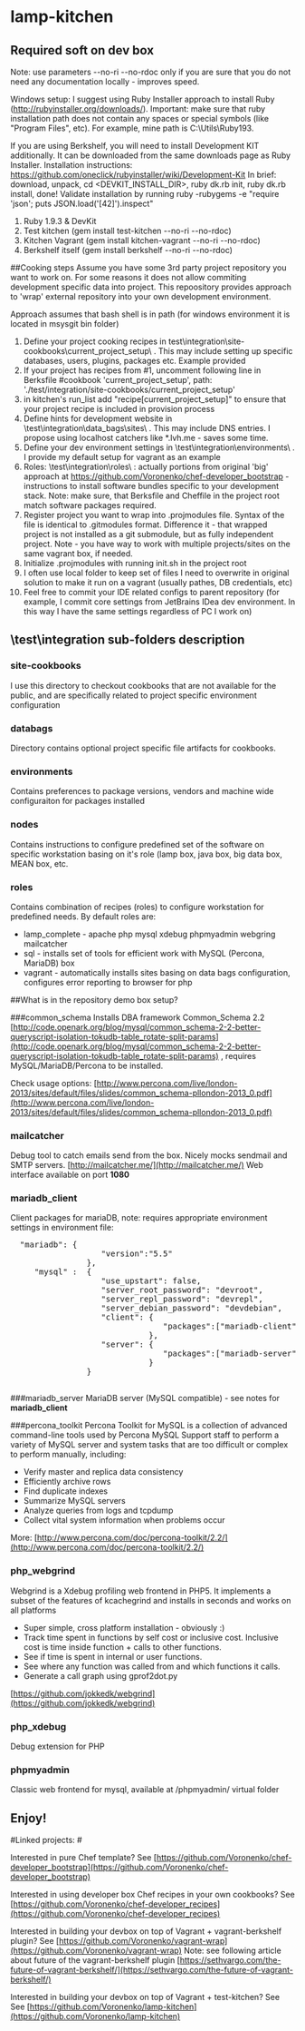 lamp-kitchen
===============

## Required soft on dev box

Note: use parameters --no-ri --no-rdoc only if you are sure that you do not need any documentation locally - improves speed.

Windows setup: I suggest using Ruby Installer approach to install Ruby (http://rubyinstaller.org/downloads/).
Important: make sure that ruby installation path does not contain any spaces or special symbols (like "Program Files", etc).
For example, mine path is  C:\Utils\Ruby193\. 

If you are using Berkshelf, you will need to install Development KIT additionally. It can be downloaded from the same downloads page as Ruby Installer.
Installation instructions: https://github.com/oneclick/rubyinstaller/wiki/Development-Kit
In brief: download, unpack, cd <DEVKIT_INSTALL_DIR>,  ruby dk.rb init,  ruby dk.rb install, done!
Validate installation by running ruby -rubygems -e "require 'json'; puts JSON.load('[42]').inspect"


1. Ruby 1.9.3 & DevKit
2. Test kitchen  (gem install test-kitchen --no-ri --no-rdoc)
3. Kitchen Vagrant (gem install kitchen-vagrant --no-ri --no-rdoc)
4. Berkshelf itself (gem install berkshelf --no-ri --no-rdoc)


##Cooking steps
Assume you have some 3rd party project repository you want to work on. For some reasons it does not allow commiting development specific data into project. 
This repoository provides approach to 'wrap' external repository into your own development environment.

Approach assumes that bash shell is in path (for windows environment it is located in msysgit bin folder)

1.  Define your project cooking recipes in test\integration\site-cookbooks\current_project_setup\ . This may include setting up specific databases, users, plugins, packages etc. Example provided
2.  If your project has recipes from #1, uncomment following line in Berksfile #cookbook 'current_project_setup', path: './test/integration/site-cookbooks/current_project_setup'
3.  in kitchen's run_list  add "recipe[current_project_setup]" to ensure that your project recipe is included in provision process
3.  Define hints for development website in \test\integration\data_bags\sites\ . This may include DNS entries. I propose using localhost catchers like *.lvh.me - saves some time.
3.  Define your dev environment settings in \test\integration\environments\ .  I provide my default setup for vagrant as an example
4.  Roles: \test\integration\roles\ : actually portions from original 'big' approach at https://github.com/Voronenko/chef-developer_bootstrap - instructions to install software bundles specific to your development stack. Note: make sure, that Berksfile and Cheffile in the project root match software packages required.
5.  Register project you want to wrap into .projmodules file.  Syntax of the file is identical to .gitmodules format. Difference it - that wrapped project is not installed as a git submodule, but as fully independent project. Note - you have way to work with multiple projects/sites on the same vagrant box, if needed.
6.  Initialize .projmodules  with running init.sh in the project root
7.  I often use local folder to keep set of files I need to overwrite in original solution to make it run on a vagrant (usually pathes, DB credentials, etc)
8.  Feel free to commit your IDE related configs to parent repository (for example, I commit core settings from JetBrains IDea dev environment. In this way I have the same settings regardless of PC I work on)


## \test\integration sub-folders description

### site-cookbooks
I use this directory to checkout cookbooks that are not available for the public, and are specifically related to project specific environment configuration

### databags
Directory contains optional project specific file artifacts for cookbooks.

### environments
Contains preferences to package versions, vendors and machine wide configuraiton for packages installed

### nodes
Contains instructions to configure predefined set of the software on specific workstation basing on it's role (lamp box, java box, big data box, MEAN box, etc.

### roles
Contains combination of recipes (roles) to configure workstation for predefined needs.
By default roles are:

- lamp_complete - apache php mysql xdebug phpmyadmin webgring mailcatcher
- sql - installs set of tools for efficient work with MySQL (Percona, MariaDB) box
- vagrant - automatically installs sites basing on data bags configuration, configures error reporting to browser for php

##What is in the repository demo box setup?

###common_schema
Installs DBA framework Common_Schema 2.2  [http://code.openark.org/blog/mysql/common_schema-2-2-better-queryscript-isolation-tokudb-table_rotate-split-params](http://code.openark.org/blog/mysql/common_schema-2-2-better-queryscript-isolation-tokudb-table_rotate-split-params) , requires MySQL/MariaDB/Percona to be installed.

Check usage options: [http://www.percona.com/live/london-2013/sites/default/files/slides/common_schema-pllondon-2013_0.pdf](http://www.percona.com/live/london-2013/sites/default/files/slides/common_schema-pllondon-2013_0.pdf)

### mailcatcher
Debug tool to catch emails send from the box. Nicely mocks sendmail and SMTP servers.
[http://mailcatcher.me/](http://mailcatcher.me/)
Web interface available on port **1080**


### mariadb_client
Client packages for mariaDB, note: requires appropriate environment settings in environment file:
<pre>
  "mariadb": {
                   "version":"5.5"
                },
     "mysql" :  {
                   "use_upstart": false,
                   "server_root_password": "devroot",
                   "server_repl_password": "devrepl",
                   "server_debian_password": "devdebian",                   
                   "client": {
                                "packages":["mariadb-client", "libmariadbclient-dev"]
                             },
                   "server": {
                                "packages":["mariadb-server"]
                             }          
                }

</pre>

###mariadb_server
MariaDB server (MySQL compatible) - see notes for **mariadb_client**


###percona_toolkit
Percona Toolkit for MySQL is a collection of advanced command-line tools used by Percona MySQL Support staff to perform a variety of MySQL server and system tasks that are too difficult or complex to perform manually, including:

- Verify master and replica data consistency
- Efficiently archive rows
- Find duplicate indexes
- Summarize MySQL servers
- Analyze queries from logs and tcpdump
- Collect vital system information when problems occur

More: [http://www.percona.com/doc/percona-toolkit/2.2/](http://www.percona.com/doc/percona-toolkit/2.2/)

### php_webgrind
Webgrind is a Xdebug profiling web frontend in PHP5. It implements a subset of the features of kcachegrind and installs in seconds and works on all platforms

- Super simple, cross platform installation - obviously :)
- Track time spent in functions by self cost or inclusive cost. Inclusive cost is time inside function + calls to other functions.
- See if time is spent in internal or user functions.
- See where any function was called from and which functions it calls.
- Generate a call graph using gprof2dot.py

[https://github.com/jokkedk/webgrind](https://github.com/jokkedk/webgrind)

### php_xdebug
Debug extension for PHP

### phpmyadmin

Classic web frontend for mysql, available at /phpmyadmin/ virtual folder

## Enjoy!

#Linked projects: #

Interested in pure Chef template?
See [https://github.com/Voronenko/chef-developer_bootstrap](https://github.com/Voronenko/chef-developer_bootstrap)

Interested in using developer box Chef recipes in your own cookbooks?
See [https://github.com/Voronenko/chef-developer_recipes](https://github.com/Voronenko/chef-developer_recipes)

Interested in building your devbox on top of Vagrant + vagrant-berkshelf plugin?
See [https://github.com/Voronenko/vagrant-wrap](https://github.com/Voronenko/vagrant-wrap)
Note: see following article about future of the vagrant-berkshelf plugin [https://sethvargo.com/the-future-of-vagrant-berkshelf/](https://sethvargo.com/the-future-of-vagrant-berkshelf/)

Interested in building your devbox on top of Vagrant + test-kitchen?
See See [https://github.com/Voronenko/lamp-kitchen](https://github.com/Voronenko/lamp-kitchen) 